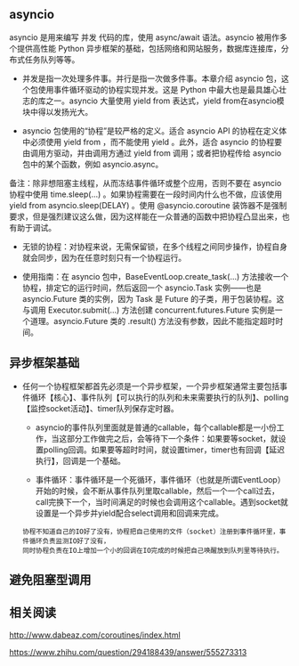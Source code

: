 ## asyncio

asyncio 是用来编写 并发 代码的库，使用 async/await 语法。asyncio 被用作多个提供高性能 Python 异步框架的基础，包括网络和网站服务，数据库连接库，分布式任务队列等等。

* 并发是指一次处理多件事。并行是指一次做多件事。本章介绍 asyncio 包，这个包使用事件循环驱动的协程实现并发。这是 Python 中最大也是最具雄心壮志的库之一。asyncio 大量使用 yield from 表达式，yield from在asyncio模块中得以发扬光大。


* asyncio 包使用的“协程”是较严格的定义。适合 asyncio API 的协程在定义体中必须使用 yield from ，而不能使用 yield 。此外，适合 asyncio 的协程要由调用方驱动，并由调用方通过 yield from 调用；或者把协程传给 asyncio 包中的某个函数，例如 asyncio.async。


备注：除非想阻塞主线程，从而冻结事件循环或整个应用，否则不要在 asyncio 协程中使用 time.sleep(...) 。如果协程需要在一段时间内什么也不做，应该使用 yield from asyncio.sleep(DELAY) 。使用 @asyncio.coroutine 装饰器不是强制要求，但是强烈建议这么做，因为这样能在一众普通的函数中把协程凸显出来，也有助于调试。

* 无锁的协程：对协程来说，无需保留锁，在多个线程之间同步操作，协程自身就会同步，因为在任意时刻只有一个协程运行。

* 使用指南：在 asyncio 包中，BaseEventLoop.create_task(...) 方法接收一个协程，排定它的运行时间，然后返回一个 asyncio.Task 实例——也是 asyncio.Future 类的实例，因为 Task 是 Future 的子类，用于包装协程。这与调用 Executor.submit(...) 方法创建 concurrent.futures.Future 实例是一个道理。asyncio.Future 类的 .result() 方法没有参数，因此不能指定超时时间。

## 异步框架基础

* 任何一个协程框架都首先必须是一个异步框架，一个异步框架通常主要包括事件循环【核心】、事件队列【可以执行的队列和未来需要执行的队列】、polling【监控socket活动】、timer队列保存定时器。
    * asyncio的事件队列里面就是普通的callable，每个callable都是一小份工作，当这部分工作做完之后，会等待下一个条件：如果要等socket，就设置polling回调。如果要等超时时间，就设置timer，timer也有回调【延迟执行】，回调是一个基础。
    
    * 事件循环：事件循环是一个死循环，事件循环（也就是所谓EventLoop）开始的时候，会不断从事件队列里取callable，然后一个一个call过去，call完换下一个，当时间满足的时候也会调用这个callable。遇到socket就设置是一个异步并yield配合select调用和回调来完成。
    ```
    协程不知道自己的IO好了没有，协程把自己使用的文件（socket）注册到事件循环里，事件循环负责监测IO好了没有，
    同时协程负责在IO上增加一个小的回调在IO完成的时候把自己唤醒放到队列里等待执行。
    ```
    


## 避免阻塞型调用

## 相关阅读

http://www.dabeaz.com/coroutines/index.html

https://www.zhihu.com/question/294188439/answer/555273313